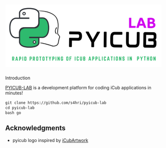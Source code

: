 ![PYICUB logo](media/pyicublab-logo.png?raw=true)
====

Introduction

[PYICUB-LAB](https://github.com/s4hri/pyicub-lab) is a development platform
for coding iCub applications in minutes!

```
git clone https://github.com/s4hri/pyicub-lab
cd pyicub-lab
bash go
```

Acknowledgments
-------------

- pyicub logo inspired by [iCubArtwork](https://github.com/alecive/iCubArtwork)
